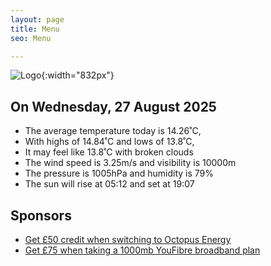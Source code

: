 ```yaml
---
layout: page
title: Menu
seo: Menu

---
```


![Logo](/images/logo.jpg){:width="832px"}

<!-- weather_marker starts -->
## On Wednesday, 27 August 2025

- The average temperature today is 14.26˚C,
- With highs of 14.84˚C and lows of 13.8˚C,
- It may feel like 13.8˚C with broken clouds
- The wind speed is 3.25m/s and visibility is 10000m
- The pressure is 1005hPa and humidity is 79%
- The sun will rise at 05:12 and set at 19:07

<!-- weather_marker ends -->

## Sponsors

- [Get £50 credit when switching to Octopus Energy](https://bit.ly/3oD1nnS)
- [Get £75 when taking a 1000mb YouFibre broadband plan](https://aklam.io/91zWhU?)
